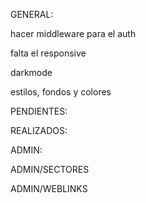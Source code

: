 GENERAL:

hacer middleware para el auth

falta el responsive

darkmode

estilos, fondos y colores

PENDIENTES:

REALIZADOS:

ADMIN:

ADMIN/SECTORES


ADMIN/WEBLINKS
